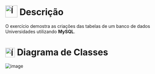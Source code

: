 # <sub><img src="https://github.com/user-attachments/assets/caabfdf0-0f9e-44a3-8200-c6579fe87887" alt="Ícone de descrição" width="38"></sub> Descrição
O exercício demostra as criações das tabelas de um banco de dados Universidades utilizando **MySQL**.

# <sub><img src="https://img.icons8.com/?size=100&id=rgPSE6nAB766&format=png&color=000000" alt="Ícone do MySQL" width="30"></sub> Diagrama de Classes
![image](https://github.com/user-attachments/assets/64bd551b-4485-4de8-a581-ac77a5c9802d)
